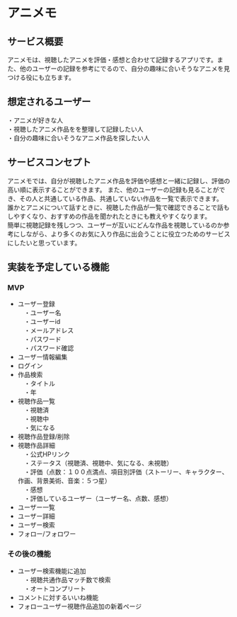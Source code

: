 # アニメモ
## サービス概要
アニメモは、視聴したアニメを評価・感想と合わせて記録するアプリです。また、他のユーザーの記録を参考にでるので、自分の趣味に合いそうなアニメを見つける役にも立ちます。

## 想定されるユーザー
・アニメが好きな人  
・視聴したアニメ作品をを整理して記録したい人  
・自分の趣味に合いそうなアニメ作品を探したい人  

## サービスコンセプト
アニメモでは、自分が視聴したアニメ作品を評価や感想と一緒に記録し、評価の高い順に表示することができます。
また、他のユーザーの記録も見ることができ、その人と共通している作品、共通していない作品を一覧で表示できます。  
誰かとアニメについて話すときに、視聴した作品が一覧で確認できることで話もしやすくなり、おすすめの作品を聞かれたときにも教えやすくなります。  
簡単に視聴記録を残しつつ、ユーザーが互いにどんな作品を視聴しているのか参考にしながら、より多くのお気に入り作品に出会うことに役立つためのサービスにしたいと思っています。

## 実装を予定している機能
### MVP
* ユーザー登録  
　・ユーザー名  
　・ユーザーid  
　・メールアドレス  
　・パスワード  
　・パスワード確認
* ユーザー情報編集
* ログイン
* 作品検索  
　・タイトル  
　・年
* 視聴作品一覧  
　・視聴済  
　・視聴中  
　・気になる
* 視聴作品登録/削除
* 視聴作品詳細  
　・公式HPリンク  
　・ステータス（視聴済、視聴中、気になる、未視聴）  
　・評価（点数：１００点満点、項目別評価（ストーリー、キャラクター、作画、背景美術、音楽：５つ星）  
　・感想  
　・評価しているユーザー（ユーザー名、点数、感想）  
* ユーザー一覧
* ユーザー詳細
* ユーザー検索
* フォロー/フォロワー

### その後の機能
* ユーザー検索機能に追加  
　・視聴共通作品マッチ数で検索  
　・オートコンプリート  
* コメントに対するいいね機能
* フォローユーザー視聴作品追加の新着ページ